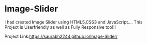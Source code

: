 # Image-Slider
I had created Image Slider using HTML5,CSS3 and JavaScript....
This Project is Userfriendly as well as Fully Responsive too!!!

Project Link:https://saurabh2244.github.io/Image-Slider/
